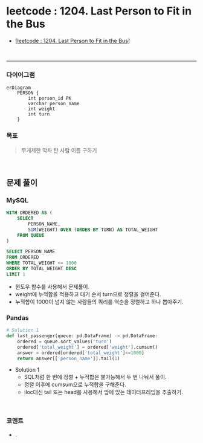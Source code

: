 # leetcode : 1204. Last Person to Fit in the Bus
* [[leetcode : 1204. Last Person to Fit in the Bus]](https://leetcode.com/problems/last-person-to-fit-in-the-bus/description/)
<br>

---

### **다이어그램**
```mermaid
erDiagram
    PERSON {
        int person_id PK
        varchar person_name
        int weight
        int turn
    }
```

### **목표**
> 무게제한 막차 탄 사람 이름 구하기

<br>

## 문제 풀이

### **MySQL**
```SQL
WITH ORDERED AS (
    SELECT
        PERSON_NAME,
        SUM(WEIGHT) OVER (ORDER BY TURN) AS TOTAL_WEIGHT
    FROM QUEUE
)

SELECT PERSON_NAME
FROM ORDERED
WHERE TOTAL_WEIGHT <= 1000
ORDER BY TOTAL_WEIGHT DESC
LIMIT 1
```

* 윈도우 함수를 사용해서 문제풀이.
* weight에 누적합을 적용하고 대기 순서 turn으로 정렬을 걸어준다.
* 누적합이 1000이 넘지 않는 사람들의 쿼리를 역순을 정렬하고 하나 뽑아주기.
  
### **Pandas**
```python
# Solution 1
def last_passenger(queue: pd.DataFrame) -> pd.DataFrame:
    ordered = queue.sort_values('turn')
    ordered['total_weight'] = ordered['weight'].cumsum()
    answer = ordered[ordered['total_weight']<=1000]
    return answer[['person_name']].tail(1)

```

* Solution 1
  * SQL처럼 한 번에 정렬 + 누적합은 불가능해서 두 번 나눠서 풀이.
  * 정렬 이후에 cumsum으로 누적합을 구해준다.
  * iloc대신 tail 또는 head를 사용해서 앞에 있는 데이터프레임을 추출하기.
  
<br>

### **코멘트**
* .

